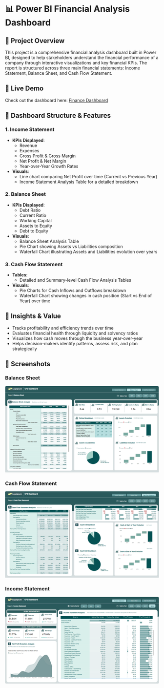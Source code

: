 # 📊 Power BI Financial Analysis Dashboard

## 📁 Project Overview  
This project is a comprehensive financial analysis dashboard built in Power BI, designed to help stakeholders understand the financial performance of a company through interactive visualizations and key financial KPIs. The report is structured across three main financial statements: Income Statement, Balance Sheet, and Cash Flow Statement.

## 🔗 Live Demo  
Check out the dashboard here: [Finance Dashboard](https://app.powerbi.com/view?r=eyJrIjoiMTczMzY2YTctYjk1NS00NDE4LWEzYzAtYmMwYTkxODAzZjZiIiwidCI6ImJkMGQ4ZDNmLTJjODYtNGRhMC04Y2FhLWZlNjFlNzNlNGQ5MyIsImMiOjEwfQ%3D%3D) 


## 📌 Dashboard Structure & Features

### 1. Income Statement
- **KPIs Displayed**:  
  - Revenue  
  - Expenses  
  - Gross Profit & Gross Margin  
  - Net Profit & Net Margin  
  - Year-over-Year Growth Rates  
- **Visuals**:  
  - Line chart comparing Net Profit over time (Current vs Previous Year)  
  - Income Statement Analysis Table for a detailed breakdown  

### 2. Balance Sheet
- **KPIs Displayed**:  
  - Debt Ratio  
  - Current Ratio  
  - Working Capital  
  - Assets to Equity  
  - Debt to Equity  
- **Visuals**:  
  - Balance Sheet Analysis Table  
  - Pie Chart showing Assets vs Liabilities composition  
  - Waterfall Chart illustrating Assets and Liabilities evolution over years  

### 3. Cash Flow Statement
- **Tables**:  
  - Detailed and Summary-level Cash Flow Analysis Tables  
- **Visuals**:  
  - Pie Charts for Cash Inflows and Outflows breakdown  
  - Waterfall Chart showing changes in cash position (Start vs End of Year) over time  

## 🧠 Insights & Value
- Tracks profitability and efficiency trends over time  
- Evaluates financial health through liquidity and solvency ratios  
- Visualizes how cash moves through the business year-over-year  
- Helps decision-makers identify patterns, assess risk, and plan strategically  


## 📸 Screenshots  

### Balance Sheet  
![Balance Sheet](https://github.com/sofoq/Power_BI_Finance_Dashboard/blob/main/Balance%20Sheet.png)  

### Cash Flow Statement  
![Cash Flow Statement](https://github.com/sofoq/Power_BI_Finance_Dashboard/blob/main/Cash%20Flow%20Statement.png)  

### Income Statement  
![Income Statement](https://github.com/sofoq/Power_BI_Finance_Dashboard/blob/main/Income%20Statement.png)  


